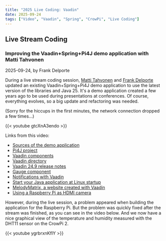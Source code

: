 ```yaml
---
title: "2025 Live Coding: Vaadin"
date: 2025-09-24
tags: ["Video", "Vaadin", "Spring", "CrowPi", "Live Coding"]
---
```


## Live Stream Coding

### Improving the Vaadin+Spring+Pi4J demo application with Matti Tahvonen

2025-09-24, by Frank Delporte

During a live stream coding session, [Matti Tahvonen](https://www.linkedin.com/in/mattitahvonen/) and [Frank Delporte](https://www.linkedin.com/in/frankdelporte/) updated an existing Vaadin+Spring+Pi4J demo application to use the latest version of the libraries and Java 25. It's a demo application created a few years ago to be used during presentations at conferences. Of course, everything evolves, so a big update and refactoring was needed.

(Sorry for the hiccups in the first minutes, the network connection dropped a few times...)

{{< youtube gtcXnA3endo >}}

Links from this video:

* [Sources of the demo application](https://github.com/FDelporte/Vaadin-examples)
* [Pi4J project](https://www.pi4j.com/)
* [Vaadin components](https://vaadin.com/docs/latest/components)
* [Vaadin directory](https://vaadin.com/directory/)
* [Vaadin 24.9 release notes](https://vaadin.com/blog/vaadin-24-9-release)
* [Gauge component](https://vaadin.com/directory/component/gauge)
* [Notifications with Vaadin](https://vaadin.com/blog/which-notifications-are-best-for-your-java-app-web-vaadin-or-push)  
* [Start your Java application at Linux startup](https://docs.spring.io/spring-boot/3.5-SNAPSHOT/how-to/deployment/installing.html#howto.deployment.installing.system-d)
* [MelodyMatrix, a website created with Vaadin](https://melodymatrix.rocks/)
* [Using a Raspberry Pi as HDMI camera](https://webtechie.be/post/2021-12-20-raspberry-pi-as-hdmi-camera-for-atem-mini/)

However, during the live session, a problem appeared when building the application for the Raspberry Pi. But the problem was quickly fixed after the stream was finished, as you can see in the video below. And we now have a nice graphical view of the temperature and humidity measured with the DHT11 sensor on the CrowPi 2.

{{< youtube ygrbrxnKflY >}}